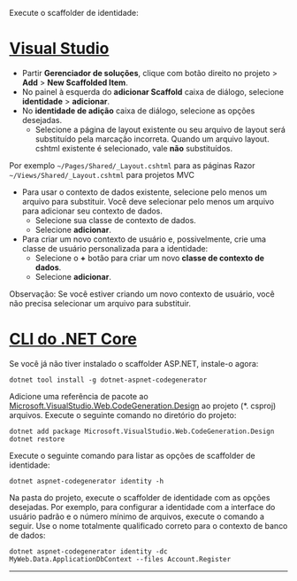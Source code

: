 Execute o scaffolder de identidade:

# <a name="visual-studiotabvisual-studio"></a>[Visual Studio](#tab/visual-studio)

* Partir **Gerenciador de soluções**, clique com botão direito no projeto > **Add** > **New Scaffolded Item**.
* No painel à esquerda do **adicionar Scaffold** caixa de diálogo, selecione **identidade** > **adicionar**.
* No **identidade de adição** caixa de diálogo, selecione as opções desejadas.
  * Selecione a página de layout existente ou seu arquivo de layout será substituído pela marcação incorreta. Quando um arquivo layout. cshtml existente é selecionado, vale **não** substituídos.

 Por exemplo `~/Pages/Shared/_Layout.cshtml` para as páginas Razor `~/Views/Shared/_Layout.cshtml` para projetos MVC
* Para usar o contexto de dados existente, selecione pelo menos um arquivo para substituir. Você deve selecionar pelo menos um arquivo para adicionar seu contexto de dados.
  * Selecione sua classe de contexto de dados.
  * Selecione **adicionar**.
* Para criar um novo contexto de usuário e, possivelmente, crie uma classe de usuário personalizada para a identidade:
  * Selecione o **+** botão para criar um novo **classe de contexto de dados**.
  * Selecione **adicionar**.

Observação: Se você estiver criando um novo contexto de usuário, você não precisa selecionar um arquivo para substituir.

# <a name="net-core-clitabnetcore-cli"></a>[CLI do .NET Core](#tab/netcore-cli)

Se você já não tiver instalado o scaffolder ASP.NET, instale-o agora:

```cli
dotnet tool install -g dotnet-aspnet-codegenerator
```

Adicione uma referência de pacote ao [Microsoft.VisualStudio.Web.CodeGeneration.Design](https://www.nuget.org/packages/Microsoft.VisualStudio.Web.CodeGeneration.Design/) ao projeto (\*. csproj) arquivos. Execute o seguinte comando no diretório do projeto:

```cli
dotnet add package Microsoft.VisualStudio.Web.CodeGeneration.Design
dotnet restore
```

Execute o seguinte comando para listar as opções de scaffolder de identidade:

```cli
dotnet aspnet-codegenerator identity -h
```

Na pasta do projeto, execute o scaffolder de identidade com as opções desejadas. Por exemplo, para configurar a identidade com a interface do usuário padrão e o número mínimo de arquivos, execute o comando a seguir. Use o nome totalmente qualificado correto para o contexto de banco de dados:

```cli
dotnet aspnet-codegenerator identity -dc MyWeb.Data.ApplicationDbContext --files Account.Register
```

-------------
